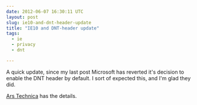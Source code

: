```yaml
---
date: 2012-06-07 16:30:11 UTC
layout: post
slug: ie10-and-dnt-header-update
title: "IE10 and DNT-header update"
tags:
  - ie
  - privacy
  - dnt

---
```

<p>A quick update, since my last post Microsoft has reverted it's decision to enable the DNT header by default. I sort of expected this, and I'm glad they did.</p>

<p><a href="http://arstechnica.com/information-technology/2012/06/ie-10s-do-not-track-default-dies-quick-death/">Ars Technica</a> has the details.</p>
